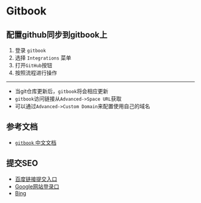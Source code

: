 # Gitbook

## 配置github同步到gitbook上

1. 登录 `gitbook`
2. 选择 `Integrations` 菜单
3. 打开`GitHub`按钮
4. 按照流程进行操作

---

- 当git仓库更新后，`gitbook`将会相应更新
- `gitbook`访问链接从`Advanced->Space URL`获取
- 可以通过`Advanced->Custom Domain`来配置使用自己的域名

## 参考文档

- [`gitbook` 中文文档](https://chrisniael.gitbooks.io/gitbook-documentation/content/)

## 提交SEO

- [百度链接提交入口](https://ziyuan.baidu.com/linksubmit/url)
- [Google网站登录口](https://www.google.com/webmasters/tools/submit-url)
- [Bing](https://blogs.bing.com/webmaster/september-2018/Anonymous-URL-Submission-Tool-Being-Retired)
